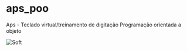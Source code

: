 # aps_poo
Aps - Teclado virtual/treinamento de digitação
Programação orientada a objeto

![Soft](https://i.imgur.com/41aSRMK.png "soft")
